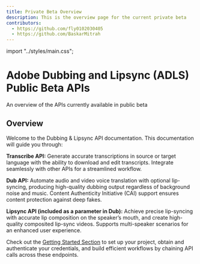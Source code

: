 ```yaml
---
title: Private Beta Overview
description: This is the overview page for the current private beta
contributors:
  - https://github.com/fly0102030405
  - https://github.com/BaskarMitrah
---
```


import "../styles/main.css";

<Hero slots="heading, text" background="rgb(233, 80, 80)" className="adls-header"/>

# Adobe Dubbing and Lipsync (ADLS) Public Beta APIs

An overview of the APIs currently available in public beta
## Overview

Welcome to the Dubbing & Lipsync API documentation. This documentation will guide you through:

**Transcribe API:** Generate accurate transcriptions in source or target language with the ability to download and edit transcripts. Integrate seamlessly with other APIs for a streamlined workflow.

**Dub API:** Automate audio and video voice translation with optional lip-syncing, producing high-quality dubbing output regardless of background noise and music. Content Authenticity Initiative (CAI) support ensures content protection against deep fakes.

**Lipsync API (included as a parameter in Dub):** Achieve precise lip-syncing with accurate lip composition on the speaker’s mouth, and create high-quality composited lip-sync videos. Supports multi-speaker scenarios for an enhanced user experience.

Check out the [Getting Started Section](./guides/) to set up your project, obtain and authenticate your credentials, and build efficient workflows by chaining API calls across these endpoints. <br /> <br />
